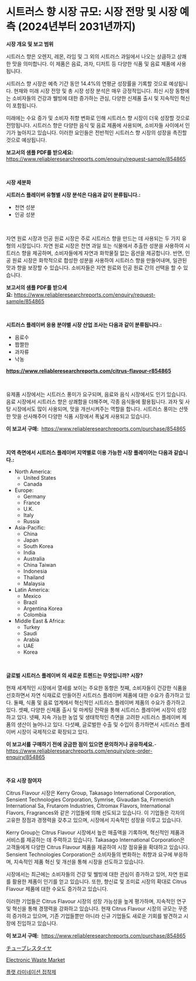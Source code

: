 <p><h1>시트러스 향 시장 규모: 시장 전망 및 시장 예측 (2024년부터 2031년까지)</h1></p><p><strong>시장 개요 및 보고 범위</strong></p>
<p><p>시트러스 향은 오렌지, 레몬, 라임 및 그 외의 시트러스 과일에서 나오는 상큼하고 상쾌한 맛을 의미합니다. 이 제품은 음료, 과자, 디저트 등 다양한 식품 및 음료 제품에 사용됩니다.</p><p>시트러스 향 시장은 예측 기간 동안 14.4%의 연평균 성장률을 기록할 것으로 예상됩니다. 현재와 미래 시장 전망 및 총 시장 성장 분석은 매우 긍정적입니다. 최신 시장 동향에는 소비자들의 건강과 웰빙에 대한 증가하는 관심, 다양한 신제품 출시 및 지속적인 혁신이 포함됩니다. </p><p>미래에는 수요 증가 및 소비자 취향 변화로 인해 시트러스 향 시장이 더욱 성장할 것으로 전망됩니다. 시트러스 향은 다양한 음식 및 음료 제품에 사용되며, 소비자들 사이에서 인기가 높아지고 있습니다. 이러한 요인들은 전반적인 시트러스 향 시장의 성장을 촉진할 것으로 예상됩니다.</p></p>
<p><strong>보고서의 샘플 PDF를 받으세요:</strong> <a href="https://www.reliableresearchreports.com/enquiry/request-sample/854865">https://www.reliableresearchreports.com/enquiry/request-sample/854865</a></p>
<p>&nbsp;</p>
<p><strong>시장 세분화</strong></p>
<p><strong>시트러스 플레이버 유형별 시장 분석은 다음과 같이 분류됩니다.:</strong></p>
<p><ul><li>천연 성분</li><li>인공 성분</li></ul></p>
<p>&nbsp;</p>
<p><p>자연 원료 시장과 인공 원료 시장은 주로 시트러스 향을 만드는 데 사용되는 두 가지 유형의 시장입니다. 자연 원료 시장은 천연 과일 또는 식물에서 추출한 성분을 사용하여 시트러스 향을 제공하며, 소비자들에게 자연과 화학물질 없는 옵션을 제공합니다. 반면, 인공 원료 시장은 화학적으로 합성한 성분을 사용하여 시트러스 향을 만들어내며, 일관된 맛과 향을 보장할 수 있습니다. 소비자들은 자연 원료와 인공 원료 간의 선택을 할 수 있습니다.</p></p>
<p><strong>보고서의 샘플 PDF를 받으세요:</strong>&nbsp;<a href="https://www.reliableresearchreports.com/enquiry/request-sample/854865">https://www.reliableresearchreports.com/enquiry/request-sample/854865</a></p>
<p>&nbsp;</p>
<p><strong> 시트러스 플레이버 응용 분야별 시장 산업 조사는 다음과 같이 분류됩니다.:</strong></p>
<p><ul><li>음료수</li><li>짭짤한</li><li>과자류</li><li>낙농</li></ul></p>
<p><strong><a href="https://www.reliableresearchreports.com/citrus-flavour-r854865">https://www.reliableresearchreports.com/citrus-flavour-r854865</a></strong></p>
<p>&nbsp;</p>
<p><p>유제품 시장에서는 시트러스 풍미가 요구되며, 음료와 음식 시장에서도 인기 있습니다. 음료 시장에서 시트러스 향은 상쾌함을 더해주며, 각종 음식들에 활용됩니다. 과자 및 사탕 시장에서도 많이 사용되며, 맛을 개선시켜주는 역할을 합니다. 시트러스 풍미는 산뜻한 맛을 선사해주어 다양한 식품 시장에서 폭넓게 사용되고 있습니다.</p></p>
<p><strong>이 보고서 구매:</strong>&nbsp; <a href="https://www.reliableresearchreports.com/purchase/854865">https://www.reliableresearchreports.com/purchase/854865</a></p>
<p>&nbsp;</p>
<p><strong>지역 측면에서 시트러스 플레이버 지역별로 이용 가능한 시장 플레이어는 다음과 같습니다.:</strong></p>
<p><ul>
    <li>
        North America:
        <ul>
            <li>United States</li>
            <li>Canada</li>
        </ul>
    </li>
    <li>
        Europe:
        <ul>
            <li>Germany</li>
            <li>France</li>
            <li>U.K.</li>
            <li>Italy</li>
            <li>Russia</li>
        </ul>
    </li>
    <li>
        Asia-Pacific:
        <ul>
            <li>China</li>
            <li>Japan</li>
            <li>South Korea</li>
            <li>India</li>
            <li>Australia</li>
            <li>China Taiwan</li>
            <li>Indonesia</li>
            <li>Thailand</li>
            <li>Malaysia</li>
        </ul>
    </li>
    <li>
        Latin America:
        <ul>
            <li>Mexico</li>
            <li>Brazil</li>
            <li>Argentina Korea</li>
            <li>Colombia</li>
        </ul>
    </li>
    <li>
        Middle East & Africa:
        <ul>
            <li>Turkey</li>
            <li>Saudi</li>
            <li>Arabia</li>
            <li>UAE</li>
            <li>Korea</li>
        </ul>
    </li>
    </ul></p>
<p>&nbsp;</p>
<p><strong>글로벌 시트러스 플레이버 의 새로운 트렌드는 무엇입니까? 시장?</strong></p>
<p><p>현재 세계적인 시장에서 열세를 보이는 주요한 동향은 첫째, 소비자들이 건강한 식품을 선호하면서 자연 식재료로 만들어진 시트러스 플레이버 제품에 대한 수요가 증가하고 있다. 둘째, 식품 및 음료 업계에서 혁신적인 시트러스 플레이버 제품의 수요가 증가하고 있다. 셋째, 다양한 신제품 출시 및 마케팅 전략을 통해 시트러스 플레이버 시장이 성장하고 있다. 넷째, 지속 가능한 농업 및 생태학적인 측면을 고려한 시트러스 플레이버 제품의 생산이 늘어나고 있다. 다섯째, 글로벌한 수출 및 수입이 증가하면서 시트러스 플레이버 시장이 국제적으로 확장되고 있다.</p></p>
<p><strong>이 보고서를 구매하기 전에 궁금한 점이 있으면 문의하거나 공유하세요.</strong>- <a href="https://www.reliableresearchreports.com/enquiry/pre-order-enquiry/854865">https://www.reliableresearchreports.com/enquiry/pre-order-enquiry/854865</a></p>
<p>&nbsp;</p>
<p><strong>주요 시장 참여자</strong></p>
<p><p>Citrus Flavour 시장은 Kerry Group, Takasago International Corporation, Sensient Technologies Corporation, Symrise, Givaudan Sa, Firmenich International Sa, Frutarom Industries, Citromax Flavors, International Flavors, Fragrances와 같은 기업들에 의해 선도되고 있습니다. 이 기업들은 각자의 고유한 장점과 경쟁력을 갖추고 있으며, 시장에서 지속적인 성장을 이루고 있습니다.</p><p>Kerry Group는 Citrus Flavour 시장에서 높은 매출액을 기록하며, 혁신적인 제품과 서비스를 제공하는 데 주력하고 있습니다. Takasago International Corporation은 고객들에게 다양한 Citrus Flavour 제품을 제공하여 시장 점유율을 확대하고 있습니다. Sensient Technologies Corporation은 소비자들의 변화하는 취향과 요구에 부응하며, 지속적인 제품 혁신 및 개선을 통해 시장을 선도하고 있습니다.</p><p>시장에서는 최근에는 소비자들의 건강 및 웰빙에 대한 관심이 증가하고 있어, 자연 원료를 활용한 제품이 인기를 얻고 있습니다. 또한, 향신료 및 조미료 시장의 확대로 Citrus Flavour 제품에 대한 수요도 증가하고 있습니다.</p><p>이러한 기업들은 Citrus Flavour 시장의 성장 가능성을 높게 평가하며, 지속적인 연구 및 혁신을 통해 경쟁력을 강화하고 있습니다. 현재 Citrus Flavour 시장의 규모는 꾸준히 증가하고 있으며, 기존 기업들뿐만 아니라 신규 기업들도 새로운 기회를 발견하고 시장에 진입하고 있습니다.</p></p>
<p><strong>이 보고서 구매:</strong>&nbsp;&nbsp;<a href="https://www.reliableresearchreports.com/purchase/854865">https://www.reliableresearchreports.com/purchase/854865</a></p>
<p><p><a href="https://github.com/oqoeusbvpadwjs08/Market-Research-Report-List-1/blob/main/483713617978.md">チューブレスタイヤ</a></p><p><a href="https://fearless-okapi-6c8.notion.site/Electronic-Waste-Market-Provides-Detailed-Segmentation-of-this-Market-based-on-Type-Application-an-c19d7818fb2c410c8e3c2b57a74cd6ef">Electronic Waste Market</a></p><p><a href="https://github.com/JackieFauhey9089475/Market-Research-Report-List-1/blob/main/285844516446.md">플랫 라미네이션 접착제</a></p></p>